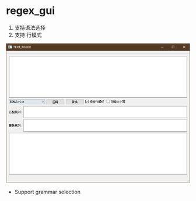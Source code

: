 # regex_gui
1. 支持语法选择
1. 支持 行模式

![avatar](https://raw.githubusercontent.com/imazes/regex_gui/master/simple.png)

+ Support grammar selection


